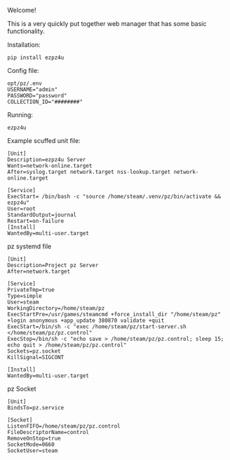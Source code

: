 Welcome! 

This is a very quickly put together web manager that has some basic functionality. 


Installation:

```
pip install ezpz4u
```

Config file:

```
opt/pz/.env
USERNAME="admin"
PASSWORD="password"
COLLECTION_ID="########"
```

Running:
```
ezpz4u
```

Example scuffed unit file:
```
[Unit]
Description=ezpz4u Server
Wants=network-online.target
After=syslog.target network.target nss-lookup.target network-online.target

[Service]
ExecStart= /bin/bash -c "source /home/steam/.venv/pz/bin/activate && ezpz4u"
User=root
StandardOutput=journal
Restart=on-failure
[Install]
WantedBy=multi-user.target
```

pz systemd file
```
[Unit]
Description=Project pz Server
After=network.target

[Service]
PrivateTmp=true
Type=simple
User=steam
WorkingDirectory=/home/steam/pz
ExecStartPre=/usr/games/steamcmd +force_install_dir "/home/steam/pz" +login anonymous +app_update 380870 validate +quit
ExecStart=/bin/sh -c "exec /home/steam/pz/start-server.sh </home/steam/pz/pz.control"
ExecStop=/bin/sh -c "echo save > /home/steam/pz/pz.control; sleep 15; echo quit > /home/steam/pz/pz.control"
Sockets=pz.socket
KillSignal=SIGCONT

[Install]
WantedBy=multi-user.target

```

pz Socket 
```
[Unit]
BindsTo=pz.service

[Socket]
ListenFIFO=/home/steam/pz/pz.control
FileDescriptorName=control
RemoveOnStop=true
SocketMode=0660
SocketUser=steam
```